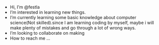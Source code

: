 - Hi, I’m @festla
- I’m interested in learning new things.
- I’m currently learning some basic knowledge about computer science(Not skilled).since I am learning coding by myself, maybe i will make plenty of mistakes and go through a lot of wrong ways. 
- I’m looking to collaborate on making 
- How to reach me ...

<!---
festla/festla is a ✨ special ✨ repository because its `README.md` (this file) appears on your GitHub profile.
You can click the Preview link to take a look at your changes.
--->
